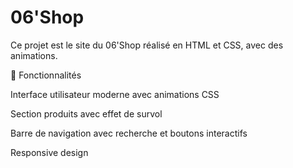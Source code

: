 # 06'Shop

Ce projet est le site du 06'Shop réalisé en HTML et CSS, avec des animations.

🚀 Fonctionnalités

Interface utilisateur moderne avec animations CSS

Section produits avec effet de survol

Barre de navigation avec recherche et boutons interactifs

Responsive design
